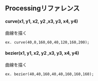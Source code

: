 ## Processingリファレンス

#### __curve(x1, y1, x2, y2 ,x3, y3, x4, y4)__
曲線を描く
```
ex. curve(40,0,160,60,40,120,160,200);
```

#### __bezier(x1, y1, x2, y2 ,x3, y3, x4, y4)__
曲線を描く
```
ex. bezier(40,40,160,40,40,160,160,160);
```
